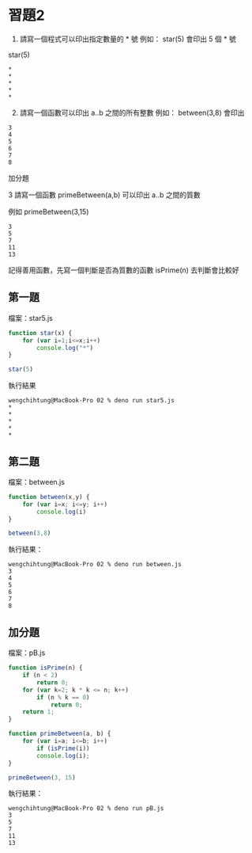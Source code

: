 # 習題2

1. 請寫一個程式可以印出指定數量的 * 號
例如： star(5) 會印出 5 個 * 號

star(5)

```
*
*
*
*
*
```

2. 請寫一個函數可以印出 a..b 之間的所有整數
例如： between(3,8) 會印出

```
3  
4  
5  
6  
7  
8  
```

加分題

3 請寫一個函數 primeBetween(a,b) 可以印出 a..b 之間的質數

例如 primeBetween(3,15)

```
3
5
7
11
13
```

記得善用函數，先寫一個判斷是否為質數的函數 isPrime(n) 去判斷會比較好

## 第一題

檔案：star5.js

```js
function star(x) {
    for (var i=1;i<=x;i++)
        console.log("*")
}

star(5)
```

執行結果
```
wengchihtung@MacBook-Pro 02 % deno run star5.js
*
*
*
*
*
```

## 第二題

檔案：between.js

```js
function between(x,y) {
    for (var i=x; i<=y; i++)
        console.log(i)
}

between(3,8)
```

執行結果：

```
wengchihtung@MacBook-Pro 02 % deno run between.js
3
4
5
6
7
8
```

## 加分題

檔案：pB.js

```js
function isPrime(n) {
    if (n < 2) 
        return 0;
    for (var k=2; k * k <= n; k++)
        if (n % k == 0) 
            return 0;
    return 1;
}

function primeBetween(a, b) {
    for (var i=a; i<=b; i++)
        if (isPrime(i))
        console.log(i);
}

primeBetween(3, 15)
```

執行結果：

```
wengchihtung@MacBook-Pro 02 % deno run pB.js
3
5
7
11
13
```